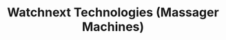 ---
title: "Watchnext Technologies (Massager Machines)"
url: /karachi/watchnext-technologies-massager-machines/
shop: shop
---